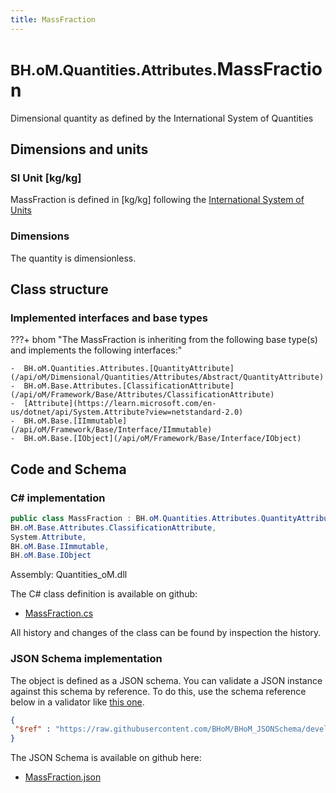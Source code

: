 ```yaml
---
title: MassFraction
---
```


# <small>BH.oM.Quantities.Attributes.</small>**MassFraction**

Dimensional quantity as defined by the International System of Quantities

## Dimensions and units

### SI Unit [kg/kg]

MassFraction is defined in [kg/kg] following the [International System of Units](https://en.wikipedia.org/wiki/International_System_of_Units) 

### Dimensions

The quantity is dimensionless.


## Class structure

### Implemented interfaces and base types

???+ bhom "The MassFraction is inheriting from the following base type(s) and implements the following interfaces:"

    -  BH.oM.Quantities.Attributes.[QuantityAttribute](/api/oM/Dimensional/Quantities/Attributes/Abstract/QuantityAttribute)
    -  BH.oM.Base.Attributes.[ClassificationAttribute](/api/oM/Framework/Base/Attributes/ClassificationAttribute)
    -  [Attribute](https://learn.microsoft.com/en-us/dotnet/api/System.Attribute?view=netstandard-2.0)
    -  BH.oM.Base.[IImmutable](/api/oM/Framework/Base/Interface/IImmutable)
    -  BH.oM.Base.[IObject](/api/oM/Framework/Base/Interface/IObject)




## Code and Schema

### C# implementation

``` C# title="C#"
public class MassFraction : BH.oM.Quantities.Attributes.QuantityAttribute,
BH.oM.Base.Attributes.ClassificationAttribute,
System.Attribute,
BH.oM.Base.IImmutable,
BH.oM.Base.IObject
```

Assembly: Quantities_oM.dll

The C# class definition is available on github:

- [MassFraction.cs](https://github.com/BHoM/BHoM/blob/develop/Quantities_oM/Attributes\MassFraction.cs)

All history and changes of the class can be found by inspection the history.
### JSON Schema implementation

The object is defined as a JSON schema. You can validate a JSON instance against this schema by reference. To do this, use the schema reference below in a validator like [this one](https://www.jsonschemavalidator.net/).

``` json title="JSON Schema"
{
 "$ref" : "https://raw.githubusercontent.com/BHoM/BHoM_JSONSchema/develop/Quantities_oM/Attributes/MassFraction.json"
}
```

The JSON Schema is available on github here:

- [MassFraction.json](https://github.com/BHoM/BHoM_JSONSchema/blob/develop/Quantities_oM/Attributes/MassFraction.json)
